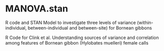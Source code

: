 # MANOVA.stan
R code and STAN Model to investigate three levels of variance (within-individual, between-individual and between-site) for Bornean gibbons

R Code for Clink et al. Understanding sources of variance and correlation among features of Bornean gibbon (Hylobates muelleri) female calls



